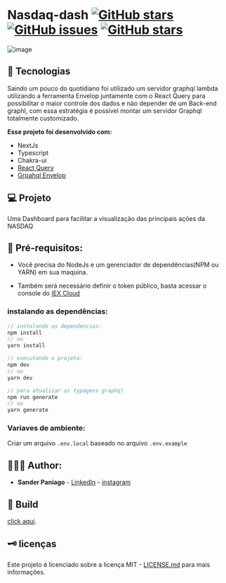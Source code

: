 # Nasdaq-dash [![GitHub stars](https://img.shields.io/github/stars/sanderpaniago/nasdaq-dash)](https://github.com/sanderpaniago/nasdaq-dash/stargazers) [![GitHub issues](https://img.shields.io/github/sanderpaniago/issues/nasdaq-dash)](https://github.com/sanderpaniago/nasdaq-dash/issues) [![GitHub stars](https://img.shields.io/github/stars/sanderpaniago/nasdaq-dash)](https://github.com/sanderpaniago/nasdaq-dash/stargazers)

![image](https://user-images.githubusercontent.com/52095222/164945501-d9fe3f4c-a149-4942-aa66-ec68ba5cdae1.png)


## 🔬 Tecnologias

Saindo um pouco do quotidiano foi utilizado um servidor graphql lambda utilizando a ferramenta Envelop juntamente com o React Query para possibilitar o maior controle dos dados e não depender de um Back-end graphl, com essa estratégia é possível montar um servidor Graphql totalmente customizado.

**Esse projeto foi desenvolvido com:**

- NextJs
- Typescript
- Chakra-ui
- [React Query](https://react-query.tanstack.com/)
- [Grpahql Envelop](https://www.envelop.dev/)

## 💻 Projeto
Uma Dashboard para facilitar a visualização das principais ações da NASDAQ
## 📝 Pré-requisitos:

- Você precisa do NodeJs e um gerenciador de dependências(NPM ou YARN) em sua maquina.

- Também será necessário definir o token público, basta acessar o console do [IEX Cloud](https://iexcloud.io/console/tokens)

### instalando as dependências:

```jsx
// instalando as dependencias:
npm install
// ou 
yarn install

// executando o projeto:
npm dev
// ou
yarn dev 

// para atualizar as typagens graphql
npm run generate
// ou
yarn generate
```

### Variaves de ambiente:

Criar um arquivo `.env.local` baseado no arquivo `.env.example`

## 👨🏻‍💻 Author:

- **Sander Paniago** - [LinkedIn](https://www.linkedin.com/in/sander-paniago/) - [instagram](https://www.instagram.com/sander_paniago/)

## 🚀 Build

[click aqui](https://monetus.sanderpaniago.dev/).

## 🗝 licenças

Este projeto é licenciado sobre a licença MIT - [LICENSE.md](LICENSE.md) para mais informações.
